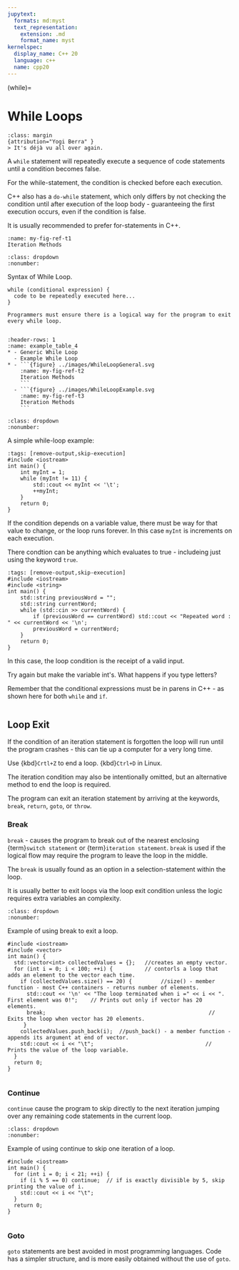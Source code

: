 ```yaml
---
jupytext:
  formats: md:myst
  text_representation:
    extension: .md
    format_name: myst
kernelspec:
  display_name: C++ 20
  language: c++
  name: cpp20
---
```

(while)=
# While Loops
```{note}
:class: margin
{attribution="Yogi Berra" }
> It's déjà vu all over again.
```
A `while` statement will repeatedly execute a sequence of code statements until a condition becomes false.

For the while-statement, the condition is checked before each execution. 

C++ also has a `do-while` statement, which only differs by not checking the condition until after execution of the loop body - guaranteeing the first execution occurs, even if the condition is false.

It is usually recommended to prefer for-statements in C++.

```{figure} ../images/programmingloops.svg
:name: my-fig-ref-t1
Iteration Methods
```
`````{syntax-start} While Statements
:class: dropdown
:nonumber:
`````
Syntax of While Loop.
````{code-block} c++
while (conditional expression) {
  code to be repeatedly executed here...
}
````
```{Warning}
Programmers must ensure there is a logical way for the program to exit every while loop.
```
`````{syntax-end}
`````





```{list-table}
:header-rows: 1
:name: example_table_4
* - Generic While Loop
  - Example While Loop
* - ```{figure} ../images/WhileLoopGeneral.svg
    :name: my-fig-ref-t2
    Iteration Methods
    ```
  - ```{figure} ../images/WhileLoopExample.svg
    :name: my-fig-ref-t3
    Iteration Methods
    ```
```
`````{code_example-start} While Statements
:class: dropdown
:nonumber:
`````
A simple while-loop example:

````{code-cell} c++
:tags: [remove-output,skip-execution]
#include <iostream>
int main() {
    int myInt = 1;
    while (myInt != 11) {
        std::cout << myInt << '\t';
        ++myInt;
    }
    return 0;
}
````
If the condition depends on a variable value, there must be way for that value to change, or the loop runs forever. In this case `myInt` is increments on each execution.

There condtion can be anything which evaluates to true - includeing just using the keyword `true`.

````{code-cell} c++
:tags: [remove-output,skip-execution]
#include <iostream>
#include <string>
int main() {
    std::string previousWord = "";
    std::string currentWord;
    while (std::cin >> currentWord) {
        if (previousWord == currentWord) std::cout << "Repeated word : " << currentWord << '\n';
        previousWord = currentWord;
    }
    return 0;
}
````
In this case, the loop condition is the receipt of a valid input. 

Try again but make the variable int's. What happens if you type letters?

Remember that the conditional expressions must be in parens in C++ - as shown here for both `while` and `if`.

`````{code_example-end} 
`````

## Loop Exit

If the condition of an iteration statement is forgotten the loop will run until the program crashes - this can tie up a computer for a very long time.

Use {kbd}`Crtl+Z` to end a loop. {kbd}`Ctrl+D` in Linux.

The iteration condition may also be intentionally omitted, but an alternative method to end the loop is required.

The program can exit an iteration statement by arriving at the keywords, `break`, `return`, `goto`, or `throw`.

### Break

`break` - causes the program to break out of the nearest enclosing {term}`switch statement` or {term}`iteration statement`. `break` is used if the logical flow may require the program to leave the loop in the middle.

The `break` is usually found as an option in a selection-statement within the loop.

It is usually better to exit loops via the loop exit condition unless the logic requires extra variables an complexity. 

`````{code_example-start} Break
:class: dropdown
:nonumber:
`````
Example of using break to exit a loop.
```{code-cell} c++
#include <iostream>
#include <vector>
int main() {
  std::vector<int> collectedValues = {};   //creates an empty vector.
  for (int i = 0; i < 100; ++i) {          // contorls a loop that adds an element to the vector each time.
    if (collectedValues.size() == 20) {         //size() - member function - most C++ containers - returns number of elements.
      std::cout << '\n' << "The loop terminated when i =" << i << ". First element was 0!";    // Prints out only if vector has 20 elements.
      break;                                                   // Exits the loop when vector has 20 elements. 
     }  
    collectedValues.push_back(i);  //push_back() - a member function - appends its argument at end of vector.
    std::cout << i << "\t";                                   // Prints the value of the loop variable.
  }
  return 0;
}
```
`````{code_example-end} 
`````
### Continue

`continue` cause the program to skip directly to the next iteration jumping over any remaining code statements in the current loop.

`````{code_example-start} Continue
:class: dropdown
:nonumber:
`````
Example of using continue to skip one iteration of a loop.
```{code-cell} c++
#include <iostream>
int main() {
  for (int i = 0; i < 21; ++i) {
    if (i % 5 == 0) continue;  // if is exactly divisible by 5, skip printing the value of i.
    std::cout << i << "\t";
  }
  return 0;
}
```
`````{code_example-end} 
`````
### Goto
`goto` statements are best avoided in most programming languages. Code has a simpler structure, and is more easily obtained without the use of `goto`.
